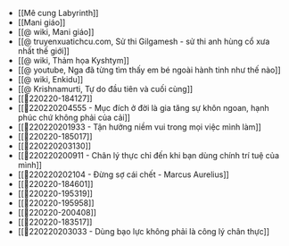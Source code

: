 - [[Mê cung Labyrinth]]
- [[Mani giáo]]
- [[@ wiki, Mani giáo]]
- [[@ truyenxuatichcu.com, Sử thi Gilgamesh - sử thi anh hùng cổ xưa nhất thế giới]]
- [[@ wiki, Thảm họa Kyshtym]]
- [[@ youtube, Nga đã từng tìm thấy em bé ngoài hành tinh như thế nào]]
- [[@ wiki, Enkidu]]
- [[@ Krishnamurti, Tự do đầu tiên và cuối cùng]]
- [[💬220220-184127]]
- [[💬220220204555 - Mục đích ở đời là gia tăng sự khôn ngoan, hạnh phúc chứ không phải của cải]]
- [[💬220220201933 - Tận hưởng niềm vui trong mọi việc mình làm]]
- [[💬220220-185017]]
- [[💬220220203130]]
- [[💬220220200911 - Chân lý thực chỉ đến khi bạn dùng chính trí tuệ của mình]]
- [[💬220220202104 - Đừng sợ cái chết - Marcus Aurelius]]
- [[💬220220-184601]]
- [[💬220220-195319]]
- [[💬220220-195958]]
- [[💬220220-200408]]
- [[💬220220-183517]]
- [[💬220220203033 - Dùng bạo lực không phải là công lý chân thực]]
